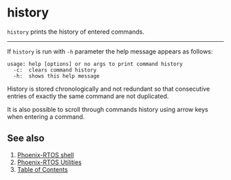 # history

`history` prints the history of entered commands.

---

If `history` is run with `-h` parameter the help message appears as follows:
```
usage: help [options] or no args to print command history
  -c:  clears command history
  -h:  shows this help message
```

History is stored chronologically and not redundant so that consecutive entries of exactly the same command are not duplicated.

It is also possible to scroll through commands history using arrow keys when entering a command.

## See also

1. [Phoenix-RTOS shell](psh.md)
2. [Phoenix-RTOS Utilities](README.md)
3. [Table of Contents](../README.md)

